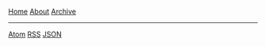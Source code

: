 [Home](/)
[About](/about)
[Archive](/archive)

<hr>
<a href="https://tysonwilliams.coding.blog/_feed.atom" target="_blank">Atom</a>
<a href="https://tysonwilliams.coding.blog/_feed.rss" target="_blank">RSS</a>
<a href="https://tysonwilliams.coding.blog/_feed.json" target="_blank">JSON</a>